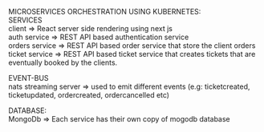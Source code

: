 MICROSERVICES ORCHESTRATION USING KUBERNETES:\
SERVICES\
client => React server side rendering using next js\
auth service => REST API based authentication service\
orders service => REST API based order service that store the client orders\
ticket service => REST API based ticket service that creates tickets that are              eventually booked by the clients.

EVENT-BUS\
nats streaming server => used to emit different events (e.g: ticketcreated, ticketupdated, ordercreated, ordercancelled etc)

DATABASE:\
MongoDb => Each service has their own copy of mogodb database